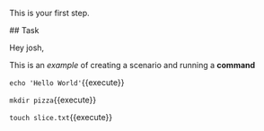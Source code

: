 This is your first step.

## Task

Hey josh, 

This is an _example_ of creating a scenario and running a **command**

`echo 'Hello World'`{{execute}}

`mkdir pizza`{{execute}}

`touch slice.txt`{{execute}}

